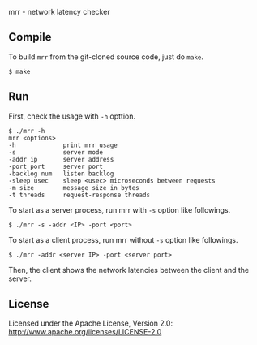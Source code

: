 mrr - network latency checker

Compile
-------

To build `mrr` from the git-cloned source code, just do `make`.

```
$ make
```

Run
---

First, check the usage with `-h` opttion.

```
$ ./mrr -h
mrr <options>
-h             print mrr usage
-s             server mode
-addr ip       server address
-port port     server port
-backlog num   listen backlog
-sleep usec    sleep <usec> microseconds between requests
-m size        message size in bytes
-t threads     request-response threads
```

To start as a server process, run mrr with `-s` option like followings.

```
$ ./mrr -s -addr <IP> -port <port>
```

To start as a client process, run mrr without `-s` option like followings.

```
$ ./mrr -addr <server IP> -port <server port>
```

Then, the client shows the network latencies between the client and the server.

License
-------

Licensed under the Apache License, Version 2.0: http://www.apache.org/licenses/LICENSE-2.0
